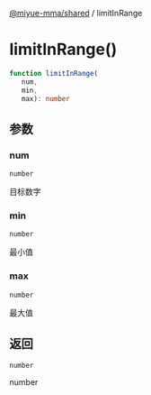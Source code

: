 [@miyue-mma/shared](../index.md) / limitInRange

# limitInRange()

```ts
function limitInRange(
   num, 
   min, 
   max): number
```

## 参数

### num

`number`

目标数字

### min

`number`

最小值

### max

`number`

最大值

## 返回

`number`

number
